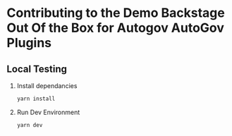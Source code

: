 # Contributing to the Demo Backstage Out Of the Box for Autogov AutoGov Plugins

## Local Testing

1. Install dependancies

   ```zsh
   yarn install
   ```

1. Run Dev Environment

   ```zsh
   yarn dev
   ```
